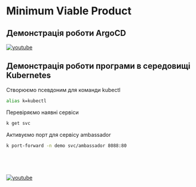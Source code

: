 # Minimum Viable Product  
## Демонстрація роботи ArgoCD
[![youtube](https://i9.ytimg.com/vi_webp/UWQXKywAitA/mq1.webp?sqp=CNS5hLEG-oaymwEmCMACELQB8quKqQMa8AEB-AH-CYAC0AWKAgwIABABGE4gYihlMA8=&rs=AOn4CLBFa_8mxQJdlObqidokdTPmXMK9mQ)](https://youtu.be/UWQXKywAitA)  
  
## Демонстрація роботи програми в середовищі Kubernetes  
Створюємо псевдоним для команди kubectl  
```bash
alias k=kubectl
```  
Перевіряємо наявні сервіси  
```bash
k get svc
```  
Активуємо порт для сервісу ambassador  
```bash
k port-forward -n demo svc/ambassador 8088:80
```  
```bash

```  
```bash

```  
```bash

```  
```bash

```  
[![youtube](https://i9.ytimg.com/vi/J_z-brrT6V4/mq1.jpg?sqp=CKi3hLEG-oaymwEmCMACELQB8quKqQMa8AEB-AHUBoAC4AOKAgwIABABGEsgXyhlMA8=&rs=AOn4CLAROgKlvGitMA4fnMfv8z7QPMDSJw)](https://youtu.be/J_z-brrT6V4)
